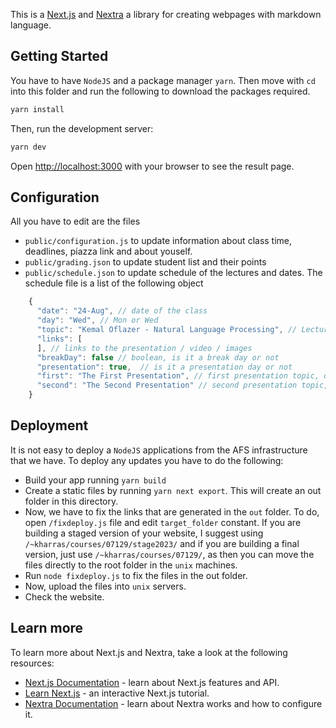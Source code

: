 This is a [Next.js](https://nextjs.org/) and [Nextra](https://nextra.vercel.app/) a library for creating webpages with markdown language.

## Getting Started

You have to have `NodeJS` and a package manager `yarn`. Then move with `cd` into this folder and run the following to download the packages required.

```bash
yarn install
```

Then, run the development server:

```bash
yarn dev
```

Open [http://localhost:3000](http://localhost:3000) with your browser to see the result page.

## Configuration

All you have to edit are the files 

- `public/configuration.js` to update information about class time, deadlines, piazza link and about youself.
- `public/grading.json` to update student list and their points
- `public/schedule.json` to update schedule of the lectures and dates. The schedule file is a list of the following object

```js
    {
      "date": "24-Aug", // date of the class
      "day": "Wed", // Mon or Wed
      "topic": "Kemal Oflazer - Natural Language Processing", // Lecture topic
      "links": [
      ], // links to the presentation / video / images
      "breakDay": false // boolean, is it a break day or not
      "presentation": true,  // is it a presentation day or not
      "first": "The First Presentation", // first presentation topic, only needed if presentation day
      "second": "The Second Presentation" // second presentation topic, only needed if presentation day
    }
```


## Deployment

It is not easy to deploy a `NodeJS` applications from the AFS infrastructure that we have. To deploy any updates you have to do the following:

- Build your app running `yarn build`
- Create a static files by running `yarn next export`. This will create an out folder in this directory.
- Now, we have to fix the links that are generated in the `out` folder. To do, open `/fixdeploy.js` file and edit `target_folder` constant. If you are building a staged version of your website, I suggest using `/~kharras/courses/07129/stage2023/` and if you are building a final version, just use `/~kharras/courses/07129/`, as then you can move the files directly to the root folder in the `unix` machines.
- Run `node fixdeploy.js` to fix the files in the out folder.
- Now, upload the files into `unix` servers.
- Check the website.

## Learn more

To learn more about Next.js and Nextra, take a look at the following resources:

- [Next.js Documentation](https://nextjs.org/docs) - learn about Next.js features and API.
- [Learn Next.js](https://nextjs.org/learn) - an interactive Next.js tutorial.
- [Nextra Documentation](https://nextra.vercel.app/) - learn about Nextra works and how to configure it.